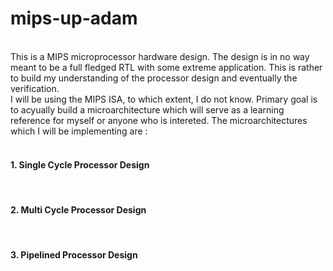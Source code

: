 # mips-up-adam
<br />
This is a MIPS microprocessor hardware design. The design is in no way meant to be a full fledged RTL with some extreme application. This is rather to build my understanding of the processor design and eventually the verification. <br />
I will be using the MIPS ISA, to which extent, I do not know. Primary goal is to acyually build a microarchitecture which will serve as a learning reference for myself or anyone who is intereted. The microarchitectures which I will be implementing are :<br />
<br />
<h4>1. Single Cycle Processor Design</h4><br />
<h4>2. Multi Cycle Processor Design</h4><br />
<h4>3. Pipelined Processor Design</h4><br />
